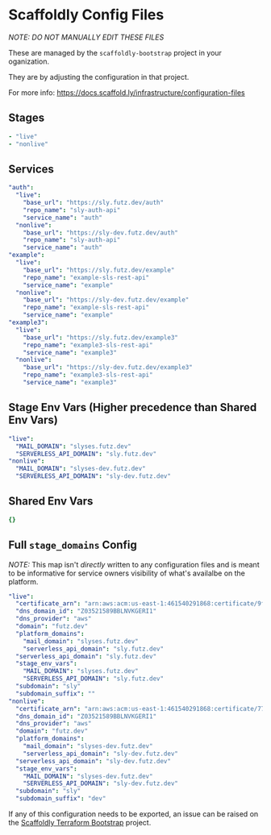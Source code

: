 # Scaffoldly Config Files

*NOTE: DO NOT MANUALLY EDIT THESE FILES*

These are managed by the `scaffoldly-bootstrap` project in your oganization.

They are by adjusting the configuration in that project.

For more info: https://docs.scaffold.ly/infrastructure/configuration-files

## Stages

```yaml
- "live"
- "nonlive"

```

## Services

```yaml
"auth":
  "live":
    "base_url": "https://sly.futz.dev/auth"
    "repo_name": "sly-auth-api"
    "service_name": "auth"
  "nonlive":
    "base_url": "https://sly-dev.futz.dev/auth"
    "repo_name": "sly-auth-api"
    "service_name": "auth"
"example":
  "live":
    "base_url": "https://sly.futz.dev/example"
    "repo_name": "example-sls-rest-api"
    "service_name": "example"
  "nonlive":
    "base_url": "https://sly-dev.futz.dev/example"
    "repo_name": "example-sls-rest-api"
    "service_name": "example"
"example3":
  "live":
    "base_url": "https://sly.futz.dev/example3"
    "repo_name": "example3-sls-rest-api"
    "service_name": "example3"
  "nonlive":
    "base_url": "https://sly-dev.futz.dev/example3"
    "repo_name": "example3-sls-rest-api"
    "service_name": "example3"

```

## Stage Env Vars (Higher precedence than Shared Env Vars)

```yaml
"live":
  "MAIL_DOMAIN": "slyses.futz.dev"
  "SERVERLESS_API_DOMAIN": "sly.futz.dev"
"nonlive":
  "MAIL_DOMAIN": "slyses-dev.futz.dev"
  "SERVERLESS_API_DOMAIN": "sly-dev.futz.dev"

```

## Shared Env Vars

```yaml
{}

```

## Full `stage_domains` Config

_NOTE:_ This map isn't *directly* written to any configuration files and is 
meant to be informative for service owners visibility of what's availalbe
on the platform.

```yaml
"live":
  "certificate_arn": "arn:aws:acm:us-east-1:461540291868:certificate/9f458373-3a5c-4b8e-8925-91c4d5f281ab"
  "dns_domain_id": "Z03521589BBLNVKGERI1"
  "dns_provider": "aws"
  "domain": "futz.dev"
  "platform_domains":
    "mail_domain": "slyses.futz.dev"
    "serverless_api_domain": "sly.futz.dev"
  "serverless_api_domain": "sly.futz.dev"
  "stage_env_vars":
    "MAIL_DOMAIN": "slyses.futz.dev"
    "SERVERLESS_API_DOMAIN": "sly.futz.dev"
  "subdomain": "sly"
  "subdomain_suffix": ""
"nonlive":
  "certificate_arn": "arn:aws:acm:us-east-1:461540291868:certificate/779615a5-c38b-4df4-b77e-64db8dfb85f3"
  "dns_domain_id": "Z03521589BBLNVKGERI1"
  "dns_provider": "aws"
  "domain": "futz.dev"
  "platform_domains":
    "mail_domain": "slyses-dev.futz.dev"
    "serverless_api_domain": "sly-dev.futz.dev"
  "serverless_api_domain": "sly-dev.futz.dev"
  "stage_env_vars":
    "MAIL_DOMAIN": "slyses-dev.futz.dev"
    "SERVERLESS_API_DOMAIN": "sly-dev.futz.dev"
  "subdomain": "sly"
  "subdomain_suffix": "dev"

```

If any of this configuration needs to be exported, an issue can be raised on the
[Scaffoldly Terraform Bootstrap](https://github.com/scaffoldly/terraform-scaffoldly-bootstrap)
project.

